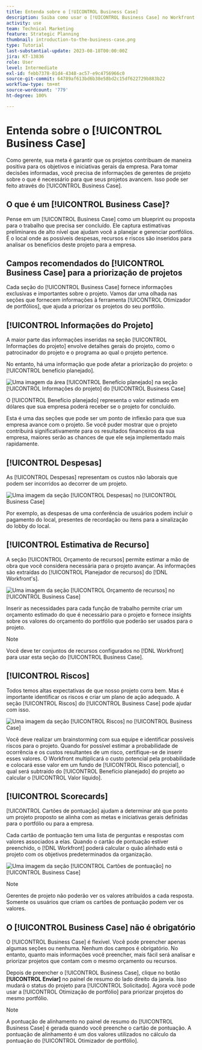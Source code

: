 ```yaml
---
title: Entenda sobre o [!UICONTROL Business Case]
description: Saiba como usar o [!UICONTROL Business Case] no Workfront para avaliar projetos solicitados e compará-los com outros projetos em seu portfólio.
activity: use
team: Technical Marketing
feature: Strategic Planning
thumbnail: introduction-to-the-business-case.png
type: Tutorial
last-substantial-update: 2023-08-18T00:00:00Z
jira: KT-13836
role: User
level: Intermediate
exl-id: febb7378-81d4-4348-ac57-e9c4756966c0
source-git-commit: 64789af613bd6b38e58bd2c15df622729b883b22
workflow-type: tm+mt
source-wordcount: '779'
ht-degree: 100%

---
```


# Entenda sobre o [!UICONTROL Business Case]

Como gerente, sua meta é garantir que os projetos contribuam de maneira positiva para os objetivos e iniciativas gerais da empresa. Para tomar decisões informadas, você precisa de informações de gerentes de projeto sobre o que é necessário para que seus projetos avancem. Isso pode ser feito através do [!UICONTROL Business Case].

## O que é um [!UICONTROL Business Case]?

Pense em um [!UICONTROL Business Case] como um blueprint ou proposta para o trabalho que precisa ser concluído. Ele captura estimativas preliminares de alto nível que ajudam você a planejar e gerenciar portfólios. É o local onde as possíveis despesas, recursos e riscos são inseridos para analisar os benefícios deste projeto para a empresa.

## Campos recomendados do [!UICONTROL Business Case] para a priorização de projetos

Cada seção do [!UICONTROL Business Case] fornece informações exclusivas e importantes sobre o projeto. Vamos dar uma olhada nas seções que fornecem informações à ferramenta [!UICONTROL Otimizador de portfólios], que ajuda a priorizar os projetos do seu portfólio.

## [!UICONTROL Informações do Projeto]

A maior parte das informações inseridas na seção [!UICONTROL Informações do projeto] envolve detalhes gerais do projeto, como o patrocinador do projeto e o programa ao qual o projeto pertence.

No entanto, há uma informação que pode afetar a priorização do projeto: o [!UICONTROL benefício planejado].

![Uma imagem da área [!UICONTROL Benefício planejado] na seção [!UICONTROL Informações do projeto] do [!UICONTROL Business Case]](assets/05-portfolio-management4.png)

O [!UICONTROL Benefício planejado] representa o valor estimado em dólares que sua empresa poderá receber se o projeto for concluído.

Esta é uma das seções que pode ser um ponto de inflexão para que sua empresa avance com o projeto. Se você puder mostrar que o projeto contribuirá significativamente para os resultados financeiros da sua empresa, maiores serão as chances de que ele seja implementado mais rapidamente.

## [!UICONTROL Despesas]

As [!UICONTROL Despesas] representam os custos não laborais que podem ser incorridos ao decorrer de um projeto.

![Uma imagem da seção [!UICONTROL Despesas] no [!UICONTROL Business Case]](assets/06-portfolio-management5.png)

Por exemplo, as despesas de uma conferência de usuários podem incluir o pagamento do local, presentes de recordação ou itens para a sinalização do lobby do local.

## [!UICONTROL Estimativa de Recurso]

A seção [!UICONTROL Orçamento de recursos] permite estimar a mão de obra que você considera necessária para o projeto avançar. As informações são extraídas do [!UICONTROL Planejador de recursos] do [!DNL Workfront's].

![Uma imagem da seção [!UICONTROL Orçamento de recursos] no [!UICONTROL Business Case]](assets/07-portfolio-management6.png)

Inserir as necessidades para cada função de trabalho permite criar um orçamento estimado do que é necessário para o projeto e fornece insights sobre os valores do orçamento do portfólio que poderão ser usados para o projeto.

>[!NOTE]
>
>Você deve ter conjuntos de recursos configurados no [!DNL Workfront] para usar esta seção do [!UICONTROL Business Case].

## [!UICONTROL Riscos]

Todos temos altas expectativas de que nosso projeto corra bem. Mas é importante identificar os riscos e criar um plano de ação adequado. A seção [!UICONTROL Riscos] do [!UICONTROL Business Case] pode ajudar com isso.

![Uma imagem da seção [!UICONTROL Riscos] no [!UICONTROL Business Case]](assets/08-portfolio-management7.png)

Você deve realizar um brainstorming com sua equipe e identificar possíveis riscos para o projeto. Quando for possível estimar a probabilidade de ocorrência e os custos resultantes de um risco, certifique-se de inserir esses valores. O Workfront multiplicará o custo potencial pela probabilidade e colocará esse valor em um fundo de [!UICONTROL Risco potencial], o qual será subtraído do [!UICONTROL Benefício planejado] do projeto ao calcular o [!UICONTROL Valor líquido].

## [!UICONTROL Scorecards]

[!UICONTROL Cartões de pontuação] ajudam a determinar até que ponto um projeto proposto se alinha com as metas e iniciativas gerais definidas para o portfólio ou para a empresa.

Cada cartão de pontuação tem uma lista de perguntas e respostas com valores associados a elas. Quando o cartão de pontuação estiver preenchido, o [!DNL Workfront] poderá calcular o quão alinhado está o projeto com os objetivos predeterminados da organização.

![Uma imagem da seção [!UICONTROL Cartões de pontuação] no [!UICONTROL Business Case]](assets/09-portfolio-management8.png)

>[!NOTE]
>
>Gerentes de projeto não poderão ver os valores atribuídos a cada resposta. Somente os usuários que criam os cartões de pontuação podem ver os valores.

## O [!UICONTROL Business Case] não é obrigatório

O [!UICONTROL Business Case] é flexível. Você pode preencher apenas algumas seções ou nenhuma. Nenhum dos campos é obrigatório. No entanto, quanto mais informações você preencher, mais fácil será analisar e priorizar projetos que contam com o mesmo orçamento ou recursos.

Depois de preencher o [!UICONTROL Business Case], clique no botão **[!UICONTROL Enviar]** no painel de resumo do lado direito da janela. Isso mudará o status do projeto para [!UICONTROL Solicitado]. Agora você pode usar a [!UICONTROL Otimização de portfólio] para priorizar projetos do mesmo portfólio.

>[!NOTE]
>
>A pontuação de alinhamento no painel de resumo do [!UICONTROL Business Case] é gerada quando você preenche o cartão de pontuação. A pontuação de alinhamento é um dos valores utilizados no cálculo da pontuação do [!UICONTROL  Otimizador de portfólio].

<!-- 
Learn more graphic and links to documentation articles
* Overview of areas of the business case 
* Create a business case for a project   
* Create a scorecard 
* Apply a scorecard to a project and generate an alignment score 
-->
